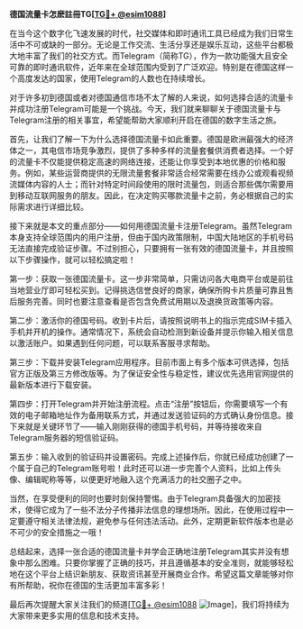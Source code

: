 **德国流量卡怎麽註冊TG[[TG💪+ @esim1088](https://t.me/s/esim1088)]**

在当今这个数字化飞速发展的时代，社交媒体和即时通讯工具已经成为我们日常生活中不可或缺的一部分。无论是工作交流、生活分享还是娱乐互动，这些平台都极大地丰富了我们的社交方式。而Telegram（简称TG），作为一款功能强大且安全可靠的即时通讯软件，近年来在全球范围内受到了广泛欢迎。特别是在德国这样一个高度发达的国家，使用Telegram的人数也在持续增长。

对于许多初到德国或者对德国通信市场不太了解的人来说，如何选择合适的流量卡并成功注册Telegram可能是一个挑战。今天，我们就来聊聊关于德国流量卡与Telegram注册的相关事宜，希望能帮助大家顺利开启在德国的数字生活之旅。

首先，让我们了解一下为什么选择德国流量卡如此重要。德国是欧洲最强大的经济体之一，其电信市场竞争激烈，提供了多种多样的流量套餐供消费者选择。一个好的流量卡不仅能提供稳定高速的网络连接，还能让你享受到本地优惠的价格和服务。例如，某些运营商提供的无限流量套餐非常适合经常需要在线办公或观看视频流媒体内容的人士；而针对特定时间段使用的限时流量包，则适合那些偶尔需要用到移动互联网服务的朋友。因此，在决定购买哪款流量卡之前，务必根据自己的实际需求进行详细比较。

接下来就是本文的重点部分——如何用德国流量卡注册Telegram。虽然Telegram本身支持全球范围内的用户注册，但由于国内政策限制，中国大陆地区的手机号码无法直接完成验证步骤。不过别担心，只要拥有一张有效的德国流量卡，并且按照以下步骤操作，就可以轻松搞定啦！

第一步：获取一张德国流量卡。这一步非常简单，只需访问各大电商平台或是前往当地营业厅即可轻松买到。记得挑选信誉良好的商家，确保所购卡片质量可靠且售后服务完善。同时也要注意查看是否包含免费试用期以及退换货政策等内容。

第二步：激活你的德国号码。收到卡片后，请按照说明书上的指示完成SIM卡插入手机并开机的操作。通常情况下，系统会自动检测到新设备并提示你输入相关信息以激活账户。如果遇到任何问题，可以联系客服寻求帮助。

第三步：下载并安装Telegram应用程序。目前市面上有多个版本可供选择，包括官方正版及第三方修改版等。为了保证安全性与稳定性，建议优先选用官网提供的最新版本进行下载安装。

第四步：打开Telegram并开始注册流程。点击“注册”按钮后，你需要填写一个有效的电子邮箱地址作为备用联系方式，并通过发送验证码的方式确认身份信息。接下来就是关键环节了——输入刚刚获得的德国手机号码，并等待接收来自Telegram服务器的短信验证码。

第五步：输入收到的验证码并设置密码。完成上述操作后，你就已经成功创建了一个属于自己的Telegram账号啦！此时还可以进一步完善个人资料，比如上传头像、编辑昵称等等，以便更好地融入这个充满活力的社交圈子之中。

当然，在享受便利的同时也要时刻保持警惕。由于Telegram具备强大的加密技术，使得它成为了一些不法分子传播非法信息的理想场所。因此，在使用过程中一定要遵守相关法律法规，避免参与任何违法活动。此外，定期更新软件版本也是必不可少的安全措施之一哦！

总结起来，选择一张合适的德国流量卡并学会正确地注册Telegram其实并没有想象中那么困难。只要你掌握了正确的技巧，并且遵循基本的安全准则，就能够轻松地在这个平台上结识新朋友、获取资讯甚至开展商业合作。希望这篇文章能够对你有所帮助，祝你在德国的生活更加丰富多彩！

最后再次提醒大家关注我们的频道[[TG💪+ @esim1088](https://t.me/s/esim1088) ![Image](https://i.postimg.cc/4NQfJmqS/Snipaste-2025-05-13-00-14-12.png)]，我们将持续为大家带来更多实用的信息和技术支持。
